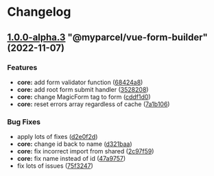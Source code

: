 # Changelog

<!-- MONODEPLOY:BELOW -->

## [1.0.0-alpha.3](https://github/myparcelnl/vue-form-builder/compare/@myparcel/vue-form-builder@1.0.0-alpha.2...@myparcel/vue-form-builder@1.0.0-alpha.3) "@myparcel/vue-form-builder" (2022-11-07)


### Features

* **core:** add form validator function ([68424a8](https://github/myparcelnl/vue-form-builder/commit/68424a888efe8496a645f1aac56625e9b360674e))
* **core:** add root form submit handler ([3528208](https://github/myparcelnl/vue-form-builder/commit/3528208638dfbc323e6537b4835c793914c38854))
* **core:** change MagicForm tag to form ([cddf1d0](https://github/myparcelnl/vue-form-builder/commit/cddf1d07b86f557b475a6b77bd8020a4555928ca))
* **core:** reset errors array regardless of cache ([7a1b106](https://github/myparcelnl/vue-form-builder/commit/7a1b106adaecbb0c9b3eee263c18b3f648e89487))


### Bug Fixes

* apply lots of fixes ([d2e0f2d](https://github/myparcelnl/vue-form-builder/commit/d2e0f2d195b354b0ba4a58a20e0f5536d4e28746))
* **core:** change id back to name ([d321baa](https://github/myparcelnl/vue-form-builder/commit/d321baa1795dd403f444fd2857c347a71d386fdb))
* **core:** fix incorrect import from shared ([2c97f59](https://github/myparcelnl/vue-form-builder/commit/2c97f59cfaf666cabc5e3681a31e939ea32d236c))
* **core:** fix name instead of id ([47a9757](https://github/myparcelnl/vue-form-builder/commit/47a97576453b3fd5d99e5299c090723680ef0e7d))
* fix lots of issues ([75f3247](https://github/myparcelnl/vue-form-builder/commit/75f32478a10ae584af9edeaa1aae986befb524e7))


